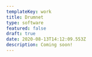 ```yaml
---
templateKey: work
title: Drumnet
type: software
featured: false
draft: true
date: 2020-08-13T14:12:09.553Z
description: Coming soon!
---
```

